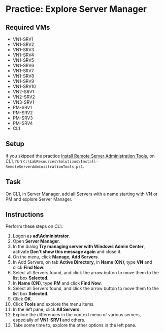 # Practice: Explore Server Manager

## Required VMs

* VN1-SRV1
* VN1-SRV2
* VN1-SRV3
* VN1-SRV4
* VN1-SRV5
* VN1-SRV6
* VN1-SRV7
* VN1-SRV8
* VN1-SRV9
* VN1-SRV10
* VN2-SRV1
* VN2-SRV2
* VN3-SRV1
* PM-SRV1
* PM-SRV2
* PM-SRV3
* PM-SRV4
* CL1

## Setup

If you skipped the practice [Install Remote Server Administration Tools](Install-Remote-Server-Administration-Tools.md), on CL1, run ````C:\LabResources\Solutions\Install-RemoteServerAdministrationTools.ps1````.

## Task

On CL1, in Server Manager, add all Servers with a name starting with VN or PM and explore Server Manager.

## Instructions

Perform these steps on CL1.

1. Logon as **ad\Administrator**.
1. Open **Server Manager**.
1. In the dialog **Try managing server with Windows Admin Center**, activate **Don't show this message again** and close it.
1. On the menu, click **Manage**, **Add Servers**.
1. In Add Servers, on tab **Active Directory**, in **Name (CN)**, type **VN** and click **Find Now**.
1. Select all Servers found, and click the arrow button to move them to the list box **Selected**.
1. In **Name (CN)**, type **PM** and click **Find Now**.
1. Select all Servers found, and click the arrow button to move them to the list box **Selected**.
1. Click **OK**.
1. Click **Tools** and explore the menu items.
1. In the left pane, click **All Servers**.
1. Explore the differences in the context menu of various servers, especially of **VN1-SRV1** and others.
1. Take some time to, explore the other options in the left pane.
